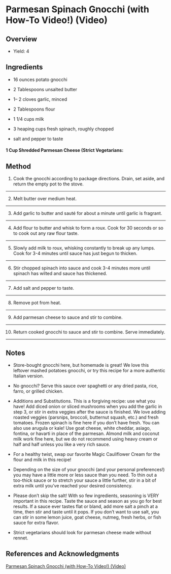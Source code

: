 # Parmesan Spinach Gnocchi (with How-To Video!) (Video)

## Overview

- Yield: 4

## Ingredients

- 16 ounces potato gnocchi

- 2 Tablespoons unsalted butter

- 1– 2 cloves garlic, minced

- 2 Tablespoons flour

- 1 1/4 cups milk

- 3 heaping cups fresh spinach, roughly chopped

- salt and pepper to taste

#### 1 Cup Shredded Parmesan Cheese (Strict Vegetarians:

## Method

1. Cook the gnocchi according to package directions. Drain, set aside, and return the empty pot to the stove.
---

2. Melt butter over medium heat.
---

3. Add garlic to butter and sauté for about a minute until garlic is fragrant.
---

4. Add flour to butter and whisk to form a roux. Cook for 30 seconds or so to cook out any raw flour taste.
---

5. Slowly add milk to roux, whisking constantly to break up any lumps. Cook for 3-4 minutes until sauce has just begun to thicken.
---

6. Stir chopped spinach into sauce and cook 3-4 minutes more until spinach has wilted and sauce has thickened.
---

7. Add salt and pepper to taste.
---

8. Remove pot from heat.
---

9. Add parmesan cheese to sauce and stir to combine.
---

10. Return cooked gnocchi to sauce and stir to combine. Serve immediately.
---


## Notes

- Store-bought gnocchi here, but homemade is great! We love this leftover mashed potatoes gnocchi, or try this recipe for a more authentic Italian version.

- No gnocchi? Serve this sauce over spaghetti or any dried pasta, rice, farro, or grilled chicken.

- Additions and Substitutions. This is a forgiving recipe: use what you have! Add diced onion or sliced mushrooms when you add the garlic in step 3, or stir in extra veggies after the sauce is finished. We love adding roasted veggies (parsnips, broccoli, butternut squash, etc.) and fresh tomatoes. Frozen spinach is fine here if you don’t have fresh. You can also use arugula or kale! Use goat cheese, white cheddar, asiago, fontina, or havarti in place of the parmesan. Almond milk and coconut milk work fine here, but we do not recommend using heavy cream or half and half unless you like a very rich sauce.

- For a healthy twist, swap our favorite  Magic Cauliflower Cream for the flour and milk in this recipe!

- Depending on the size of your gnocchi (and your personal preferences!) you may have a little more or less sauce than you need. To thin out a too-thick sauce or to stretch your sauce a little further, stir in a bit of extra milk until you’ve reached your desired consistency.

- Please don’t skip the salt! With so few ingredients, seasoning is VERY important in this recipe. Taste the sauce and season as you go for best results. If a sauce ever tastes flat or bland, add more salt a pinch at a time, then stir and taste until it pops. If you don’t want to use salt, you can stir in some lemon juice, goat cheese, nutmeg, fresh herbs, or fish sauce for extra flavor.

- Strict vegetarians should look for parmesan cheese made without rennet.

## References and Acknowledgments

[Parmesan Spinach Gnocchi (with How-To Video!) (Video)](https://www.lifeasastrawberry.com/parmesan-spinach-gnocchi/)
